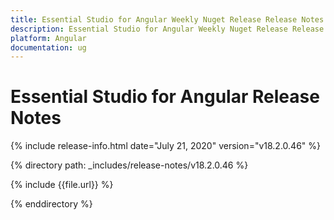 ```yaml
---
title: Essential Studio for Angular Weekly Nuget Release Release Notes  
description: Essential Studio for Angular Weekly Nuget Release Release Notes  
platform: Angular
documentation: ug
---
```


# Essential Studio for Angular  Release Notes  

{% include release-info.html date="July 21, 2020"  version="v18.2.0.46" %} 


{% directory path: _includes/release-notes/v18.2.0.46 %}

{% include {{file.url}} %}

{% enddirectory %}